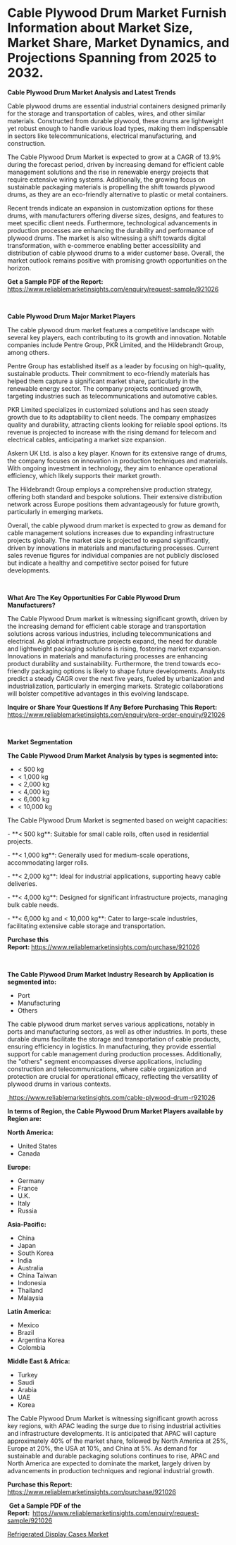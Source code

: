 <p><h1>Cable Plywood Drum Market Furnish Information about Market Size, Market Share, Market Dynamics, and Projections Spanning from 2025 to 2032.</h1></p><p><strong>Cable Plywood Drum Market Analysis and Latest Trends</strong></p>
<p><p>Cable plywood drums are essential industrial containers designed primarily for the storage and transportation of cables, wires, and other similar materials. Constructed from durable plywood, these drums are lightweight yet robust enough to handle various load types, making them indispensable in sectors like telecommunications, electrical manufacturing, and construction. </p><p>The Cable Plywood Drum Market is expected to grow at a CAGR of 13.9% during the forecast period, driven by increasing demand for efficient cable management solutions and the rise in renewable energy projects that require extensive wiring systems. Additionally, the growing focus on sustainable packaging materials is propelling the shift towards plywood drums, as they are an eco-friendly alternative to plastic or metal containers. </p><p>Recent trends indicate an expansion in customization options for these drums, with manufacturers offering diverse sizes, designs, and features to meet specific client needs. Furthermore, technological advancements in production processes are enhancing the durability and performance of plywood drums. The market is also witnessing a shift towards digital transformation, with e-commerce enabling better accessibility and distribution of cable plywood drums to a wider customer base. Overall, the market outlook remains positive with promising growth opportunities on the horizon.</p></p>
<p><strong>Get a Sample PDF of the Report:&nbsp;</strong> <a href="https://www.reliablemarketinsights.com/enquiry/request-sample/921026?utm_campaign=2481&utm_medium=2&utm_source=Github&utm_content=ia&utm_term=23022025&utm_id=cable-plywood-drum">https://www.reliablemarketinsights.com/enquiry/request-sample/921026</a></p>
<p>&nbsp;</p>
<p><strong>Cable Plywood Drum Major Market Players</strong></p>
<p><p>The cable plywood drum market features a competitive landscape with several key players, each contributing to its growth and innovation. Notable companies include Pentre Group, PKR Limited, and the Hildebrandt Group, among others. </p><p>Pentre Group has established itself as a leader by focusing on high-quality, sustainable products. Their commitment to eco-friendly materials has helped them capture a significant market share, particularly in the renewable energy sector. The company projects continued growth, targeting industries such as telecommunications and automotive cables. </p><p>PKR Limited specializes in customized solutions and has seen steady growth due to its adaptability to client needs. The company emphasizes quality and durability, attracting clients looking for reliable spool options. Its revenue is projected to increase with the rising demand for telecom and electrical cables, anticipating a market size expansion.</p><p>Askern UK Ltd. is also a key player. Known for its extensive range of drums, the company focuses on innovation in production techniques and materials. With ongoing investment in technology, they aim to enhance operational efficiency, which likely supports their market growth.</p><p>The Hildebrandt Group employs a comprehensive production strategy, offering both standard and bespoke solutions. Their extensive distribution network across Europe positions them advantageously for future growth, particularly in emerging markets. </p><p>Overall, the cable plywood drum market is expected to grow as demand for cable management solutions increases due to expanding infrastructure projects globally. The market size is projected to expand significantly, driven by innovations in materials and manufacturing processes. Current sales revenue figures for individual companies are not publicly disclosed but indicate a healthy and competitive sector poised for future developments.</p></p>
<p>&nbsp;</p>
<p><strong>What Are The Key Opportunities For Cable Plywood Drum Manufacturers?</strong></p>
<p><p>The Cable Plywood Drum market is witnessing significant growth, driven by the increasing demand for efficient cable storage and transportation solutions across various industries, including telecommunications and electrical. As global infrastructure projects expand, the need for durable and lightweight packaging solutions is rising, fostering market expansion. Innovations in materials and manufacturing processes are enhancing product durability and sustainability. Furthermore, the trend towards eco-friendly packaging options is likely to shape future developments. Analysts predict a steady CAGR over the next five years, fueled by urbanization and industrialization, particularly in emerging markets. Strategic collaborations will bolster competitive advantages in this evolving landscape.</p></p>
<p><strong>Inquire or Share Your Questions If Any Before Purchasing This Report:</strong> <a href="https://www.reliablemarketinsights.com/enquiry/pre-order-enquiry/921026?utm_campaign=2481&utm_medium=2&utm_source=Github&utm_content=ia&utm_term=23022025&utm_id=cable-plywood-drum">https://www.reliablemarketinsights.com/enquiry/pre-order-enquiry/921026</a></p>
<p>&nbsp;</p>
<p><strong>Market Segmentation</strong></p>
<p><strong>The Cable Plywood Drum Market Analysis by types is segmented into:</strong></p>
<p><ul><li>< 500 kg</li><li>< 1,000 kg</li><li>< 2,000 kg</li><li>< 4,000 kg</li><li>< 6,000 kg</li><li>< 10,000 kg</li></ul></p>
<p><p>The Cable Plywood Drum Market is segmented based on weight capacities: </p><p>- **< 500 kg**: Suitable for small cable rolls, often used in residential projects.</p><p>- **< 1,000 kg**: Generally used for medium-scale operations, accommodating larger rolls.</p><p>- **< 2,000 kg**: Ideal for industrial applications, supporting heavy cable deliveries.</p><p>- **< 4,000 kg**: Designed for significant infrastructure projects, managing bulk cable needs.</p><p>- **< 6,000 kg and < 10,000 kg**: Cater to large-scale industries, facilitating extensive cable storage and transportation.</p></p>
<p><strong>Purchase this Report:&nbsp;</strong><a href="https://www.reliablemarketinsights.com/purchase/921026?utm_campaign=2481&utm_medium=2&utm_source=Github&utm_content=ia&utm_term=23022025&utm_id=cable-plywood-drum">https://www.reliablemarketinsights.com/purchase/921026</a></p>
<p>&nbsp;</p>
<p><strong>The Cable Plywood Drum Market Industry Research by Application is segmented into:</strong></p>
<p><ul><li>Port</li><li>Manufacturing</li><li>Others</li></ul></p>
<p><p>The cable plywood drum market serves various applications, notably in ports and manufacturing sectors, as well as other industries. In ports, these durable drums facilitate the storage and transportation of cable products, ensuring efficiency in logistics. In manufacturing, they provide essential support for cable management during production processes. Additionally, the "others" segment encompasses diverse applications, including construction and telecommunications, where cable organization and protection are crucial for operational efficacy, reflecting the versatility of plywood drums in various contexts.</p></p>
<p><a href="https://www.reliablemarketinsights.com/cable-plywood-drum-r921026?utm_campaign=2481&utm_medium=2&utm_source=Github&utm_content=ia&utm_term=23022025&utm_id=cable-plywood-drum">&nbsp;https://www.reliablemarketinsights.com/cable-plywood-drum-r921026</a></p>
<p><strong>In terms of Region, the Cable Plywood Drum Market Players available by Region are:</strong></p>
<p>
    <p> <strong> North America: </strong>
        <ul>
            <li>United States</li>
            <li>Canada</li>
        </ul>
        </p> 
    <p> <strong> Europe: </strong>
        <ul>
            <li>Germany</li>
            <li>France</li>
            <li>U.K.</li>
            <li>Italy</li>
            <li>Russia</li>
        </ul>
        </p> 
    <p> <strong> Asia-Pacific: </strong>
        <ul>
            <li>China</li>
            <li>Japan</li>
            <li>South Korea</li>
            <li>India</li>
            <li>Australia</li>
            <li>China Taiwan</li>
            <li>Indonesia</li>
            <li>Thailand</li>
            <li>Malaysia</li>
        </ul>
        </p> 
    <p> <strong> Latin America: </strong>
        <ul>
            <li>Mexico</li>
            <li>Brazil</li>
            <li>Argentina Korea</li>
            <li>Colombia</li>
        </ul>
        </p> 
    <p> <strong> Middle East & Africa: </strong>
        <ul>
            <li>Turkey</li>
            <li>Saudi</li>
            <li>Arabia</li>
            <li>UAE</li>
            <li>Korea</li>
        </ul>
    </p>
    </p>
<p><p>The Cable Plywood Drum Market is witnessing significant growth across key regions, with APAC leading the surge due to rising industrial activities and infrastructure developments. It is anticipated that APAC will capture approximately 40% of the market share, followed by North America at 25%, Europe at 20%, the USA at 10%, and China at 5%. As demand for sustainable and durable packaging solutions continues to rise, APAC and North America are expected to dominate the market, largely driven by advancements in production techniques and regional industrial growth.</p></p>
<p><strong>Purchase this Report: </strong><a href="https://www.reliablemarketinsights.com/purchase/921026?utm_campaign=2481&utm_medium=2&utm_source=Github&utm_content=ia&utm_term=23022025&utm_id=cable-plywood-drum">https://www.reliablemarketinsights.com/purchase/921026</a></p>
<p>&nbsp;<strong>Get a Sample PDF of the Report:&nbsp;&nbsp;</strong><a href="https://www.reliablemarketinsights.com/enquiry/request-sample/921026?utm_campaign=2481&utm_medium=2&utm_source=Github&utm_content=ia&utm_term=23022025&utm_id=cable-plywood-drum">https://www.reliablemarketinsights.com/enquiry/request-sample/921026</a></p>
<p><strong></strong></p>
<p><p><a href="https://github.com/nabadeneme/Market-Research-Report-List-1/blob/main/refrigerated-display-cases-market.md?utm_campaign=2481&utm_medium=2&utm_source=Github&utm_content=ia&utm_term=23022025&utm_id=cable-plywood-drum">Refrigerated Display Cases Market</a></p></p>